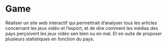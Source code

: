 # Game
Réaliser un site web interactif qui permettrait d’analyser tous les articles concernant les jeux vidéo et l’esport, et de dire comment les médias des pays perçoivent les jeux vidéo sen bien ou en mal. Et en suite de proposer plusieurs statistiques en fonction du pays.
